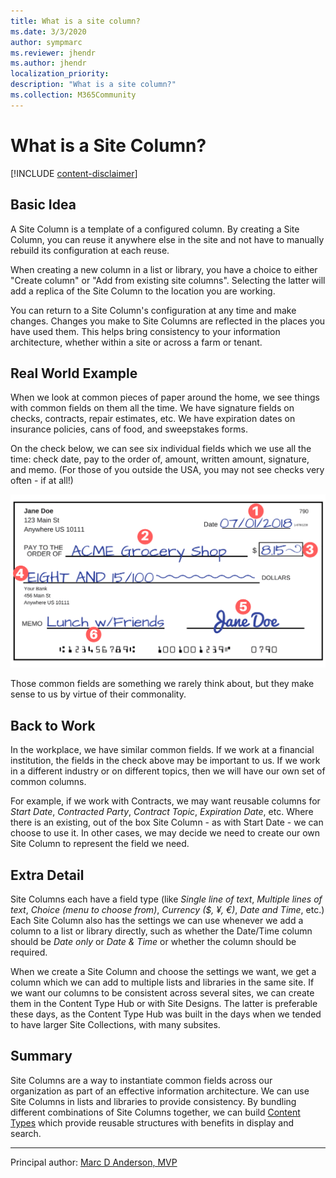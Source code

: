 ```yaml
---
title: What is a site column?
ms.date: 3/3/2020
author: sympmarc
ms.reviewer: jhendr
ms.author: jhendr
localization_priority: 
description: "What is a site column?"
ms.collection: M365Community
---
```

# What is a Site Column?

[!INCLUDE [content-disclaimer](includes/content-disclaimer.md)]

## Basic Idea

A Site Column is a template of a configured column.  By creating a Site Column, you can reuse it anywhere else in the site and not have to manually rebuild its configuration at each reuse.  

When creating a new column in a list or library, you have a choice to either "Create column" or "Add from existing site columns".  Selecting the latter will add a replica of the Site Column to the location you are working.

You can return to a Site Column's configuration at any time and make changes.  Changes you make to Site Columns are reflected in the places you have used them. This helps bring consistency to your information architecture, whether within a site or across a farm or tenant.

## Real World Example

When we look at common pieces of paper around the home, we see things with common fields on them all the time. We have signature fields on checks, contracts, repair estimates, etc. We have expiration dates on insurance policies, cans of food, and sweepstakes forms.

On the check below, we can see six individual fields which we use all the time: check date, pay to the order of, amount, written amount, signature, and memo. (For those of you outside the USA, you may not see checks very often - if at all!)

![Sample completed check](media/what-is-site-column/SampleCompletedCheck.png)

Those common fields are something we rarely think about, but they make sense to us by virtue of their commonality.

## Back to Work

In the workplace, we have similar common fields. If we work at a financial institution, the fields in the check above may be important to us. If we work in a different industry or on different topics, then we will have our own set of common columns.

For example, if we work with Contracts, we may want reusable columns for *Start Date*, *Contracted Party*, *Contract Topic*, *Expiration Date*, etc. Where there is an existing, out of the box Site Column - as with Start Date - we can choose to use it. In other cases, we may decide we need to create our own Site Column to represent the field we need.

## Extra Detail

Site Columns each have a field type (like *Single line of text*, *Multiple lines of text*, *Choice (menu to choose from)*, *Currency ($, ¥, &euro;)*, *Date and Time*, etc.) Each Site Column also has the settings we can use whenever we add a column to a list or library directly, such as whether the Date/Time column should be *Date only* or *Date & Time* or whether the column should be required.

When we create a Site Column and choose the settings we want, we get a column which we can add to multiple lists and libraries in the same site. If we want our columns to be consistent across several sites, we can create them in the Content Type Hub or with Site Designs. The latter is preferable these days, as the Content Type Hub was built in the days when we tended to have larger Site Collections, with many subsites.

## Summary

Site Columns are a way to instantiate common fields across our organization as part of an effective information architecture. We can use Site Columns in lists and libraries to provide consistency. By bundling different combinations of Site Columns together, we can build [Content Types](what-is-content-type.md) which provide reusable structures with benefits in display and search.

---

Principal author: [Marc D Anderson, MVP](https://www.linkedin.com/in/marcanderson)